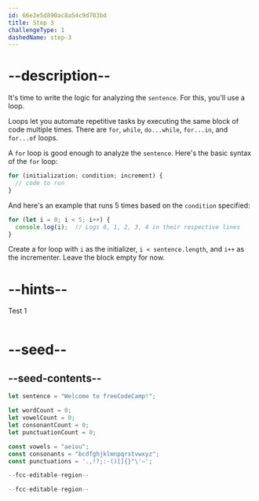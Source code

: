 ```yaml
---
id: 66e2e5d890ac8a54c9d703bd
title: Step 3
challengeType: 1
dashedName: step-3
---
```


# --description--

It's time to write the logic for analyzing the `sentence`. For this, you'll use a loop.

Loops let you automate repetitive tasks by executing the same block of code multiple times. There are `for`, `while`, `do...while`, `for...in`, and `for...of` loops.

A `for` loop is good enough to analyze the `sentence`. Here's the basic syntax of the `for` loop:

```js
for (initialization; condition; increment) {
  // code to run
}
```

And here's an example that runs 5 times based on the `condition` specified:

```js
for (let i = 0; i < 5; i++) {
  console.log(i);  // Logs 0, 1, 2, 3, 4 in their respective lines
}
```

Create a for loop with `i` as the initializer, `i < sentence.length`, and `i++` as the incrementer. Leave the block empty for now.

# --hints--

Test 1

```js

```

# --seed--

## --seed-contents--

```js
let sentence = "Welcome to freeCodeCamp!";

let wordCount = 0;
let vowelCount = 0;
let consonantCount = 0;
let punctuationCount = 0;

const vowels = "aeiou";
const consonants = "bcdfghjklmnpqrstvwxyz";
const punctuations = '.,!?;:-()[]{}"\'–';

--fcc-editable-region--

--fcc-editable-region--
```
